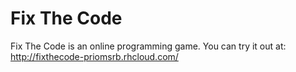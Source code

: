 Fix The Code
============

Fix The Code is an online programming game. You can try it out at: http://fixthecode-priomsrb.rhcloud.com/
